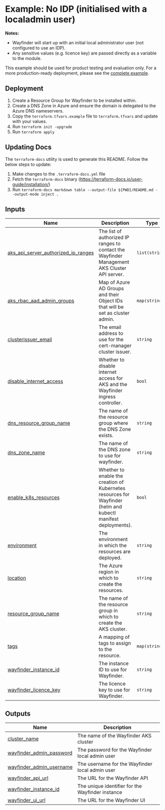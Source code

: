 <!-- BEGIN_TF_DOCS -->
# Example: No IDP (initialised with a localadmin user)

**Notes:**
* Wayfinder will start up with an initial local administrator user (not configured to use an IDP).
* Any sensitive values (e.g. licence key) are passed directly as a variable to the module.

This example should be used for product testing and evaluation only. For a more production-ready deployment, please see the [complete example](../complete).

## Deployment

1. Create a Resource Group for Wayfinder to be installed within.
2. Create a DNS Zone in Azure and ensure the domain is delegated to the Azure DNS nameservers.
3. Copy the `terraform.tfvars.example` file to `terraform.tfvars` and update with your values.
4. Run `terraform init -upgrade`
5. Run `terraform apply`

## Updating Docs

The `terraform-docs` utility is used to generate this README. Follow the below steps to update:
1. Make changes to the `.terraform-docs.yml` file
2. Fetch the `terraform-docs` binary (https://terraform-docs.io/user-guide/installation/)
3. Run `terraform-docs markdown table --output-file ${PWD}/README.md --output-mode inject .`

## Inputs

| Name | Description | Type | Default | Required |
|------|-------------|------|---------|:--------:|
| <a name="input_aks_api_server_authorized_ip_ranges"></a> [aks\_api\_server\_authorized\_ip\_ranges](#input\_aks\_api\_server\_authorized\_ip\_ranges) | The list of authorized IP ranges to contact the Wayfinder Management AKS Cluster API server. | `list(string)` | <pre>[<br>  "0.0.0.0/0"<br>]</pre> | no |
| <a name="input_aks_rbac_aad_admin_groups"></a> [aks\_rbac\_aad\_admin\_groups](#input\_aks\_rbac\_aad\_admin\_groups) | Map of Azure AD Groups and their Object IDs that will be set as cluster admin. | `map(string)` | n/a | yes |
| <a name="input_clusterissuer_email"></a> [clusterissuer\_email](#input\_clusterissuer\_email) | The email address to use for the cert-manager cluster issuer. | `string` | n/a | yes |
| <a name="input_disable_internet_access"></a> [disable\_internet\_access](#input\_disable\_internet\_access) | Whether to disable internet access for AKS and the Wayfinder ingress controller. | `bool` | `false` | no |
| <a name="input_dns_resource_group_name"></a> [dns\_resource\_group\_name](#input\_dns\_resource\_group\_name) | The name of the resource group where the DNS Zone exists. | `string` | n/a | yes |
| <a name="input_dns_zone_name"></a> [dns\_zone\_name](#input\_dns\_zone\_name) | The name of the DNS zone to use for wayfinder. | `string` | n/a | yes |
| <a name="input_enable_k8s_resources"></a> [enable\_k8s\_resources](#input\_enable\_k8s\_resources) | Whether to enable the creation of Kubernetes resources for Wayfinder (helm and kubectl manifest deployments). | `bool` | `true` | no |
| <a name="input_environment"></a> [environment](#input\_environment) | The environment in which the resources are deployed. | `string` | `"production"` | no |
| <a name="input_location"></a> [location](#input\_location) | The Azure region in which to create the resources. | `string` | `"uksouth"` | no |
| <a name="input_resource_group_name"></a> [resource\_group\_name](#input\_resource\_group\_name) | The name of the resource group in which to create the AKS cluster. | `string` | n/a | yes |
| <a name="input_tags"></a> [tags](#input\_tags) | A mapping of tags to assign to the resource. | `map(string)` | `{}` | no |
| <a name="input_wayfinder_instance_id"></a> [wayfinder\_instance\_id](#input\_wayfinder\_instance\_id) | The instance ID to use for Wayfinder. | `string` | n/a | yes |
| <a name="input_wayfinder_licence_key"></a> [wayfinder\_licence\_key](#input\_wayfinder\_licence\_key) | The licence key to use for Wayfinder. | `string` | n/a | yes |

## Outputs

| Name | Description |
|------|-------------|
| <a name="output_cluster_name"></a> [cluster\_name](#output\_cluster\_name) | The name of the Wayfinder AKS cluster |
| <a name="output_wayfinder_admin_password"></a> [wayfinder\_admin\_password](#output\_wayfinder\_admin\_password) | The password for the Wayfinder local admin user |
| <a name="output_wayfinder_admin_username"></a> [wayfinder\_admin\_username](#output\_wayfinder\_admin\_username) | The username for the Wayfinder local admin user |
| <a name="output_wayfinder_api_url"></a> [wayfinder\_api\_url](#output\_wayfinder\_api\_url) | The URL for the Wayfinder API |
| <a name="output_wayfinder_instance_id"></a> [wayfinder\_instance\_id](#output\_wayfinder\_instance\_id) | The unique identifier for the Wayfinder instance |
| <a name="output_wayfinder_ui_url"></a> [wayfinder\_ui\_url](#output\_wayfinder\_ui\_url) | The URL for the Wayfinder UI |
<!-- END_TF_DOCS -->